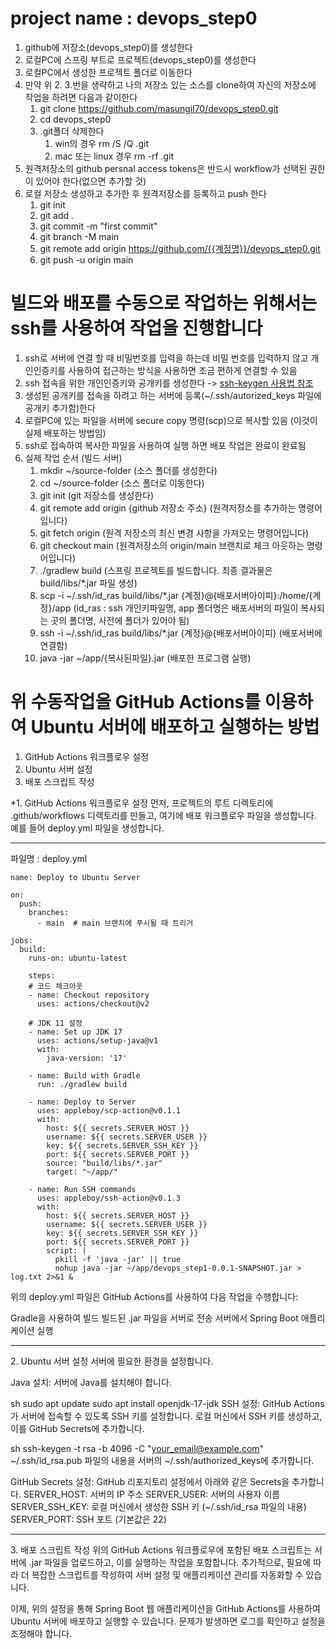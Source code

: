 # project name : devops_step0

1. github에 저장소(devops_step0)를 생성한다
2. 로컬PC에 스프링 부트로 프로젝트(devops_step0)를 생성한다
3. 로컬PC에서 생성한 프로젝트 폴더로 이동한다
4. 만약 위 2. 3.번을 생략하고 나의 저장소 있는 소스를 clone하여 자신의 저장소에 작업을 하려면 다음과 같이한다
   1. git clone https://github.com/masungil70/devops_step0.git
   2. cd devops_step0
   3. .git폴더 삭제한다 
      1. win의 경우 rm /S /Q .git
      2. mac 또는 linux 경우  rm -rf .git
5. 원격저장소의 github persnal access tokens은 반드시 workflow가 선택된 권한이 있어야 한다(없으면 추가할 것)
6. 로컬 저장소 생성하고 추가한 후 원격저장소를 등록하고 push 한다
   1. git init
   2. git add .
   3. git commit -m "first commit"
   4. git branch -M main
   5. git remote add origin https://github.com/{{계정명}}/devops_step0.git
   6. git push -u origin main

# 빌드와 배포를 수동으로 작업하는 위해서는 ssh를 사용하여 작업을 진행합니다 
  1. ssh로 서버에 연결 할 때 비밀번호를 입력을 하는데 비밀 번호를 입력하지 않고 개인인증키를 사용하여 접근하는 방식을 사용하면 조금 편하게 연결할 수 있음
  2. ssh 접속을 위한 개인인증키와 공개키를 생성한다 -> [ssh-keygen 사용법 참조](https://handari.tistory.com/8)
  3. 생성된 공개키를 접속을 하려고 하는 서버에 등록(~/.ssh/autorized_keys 파일에 공개키 추가함)한다
  4. 로컬PC에 있는 파일을 서버에 secure copy  명령(scp)으로 복사할 있음 (이것이 실제 배포하는 방법임)
  5. ssh로 접속하여 복사한 파일을 사용하여 실행 하면 배포 작업은 완료이 완료됨
  6. 실제 작업 순서 (빌드 서버)
     1. mkdir ~/source-folder (소스 폴더를 생성한다)
     2. cd ~/source-folder (소스 폴더로 이동한다)
     3. git init (git 저장소를 생성한다)
     4. git remote add origin {github 저장소 주소} (원격저장소를 추가하는 명령어입니다)
     5. git fetch origin (원격 저장소의 최신 변경 사항을 가져오는 명령어입니다)
     6. git checkout main (원격저장소의 origin/main 브랜치로 체크 아웃하는 명령어입니다)
     7. ./gradlew build (스프링 프로젝트를 빌드합니다. 최종 결과물은 build/libs/*.jar 파일 생성)
     8. scp -i ~/.ssh/id_ras build/libs/*.jar {계정}@{배포서버아이피}:/home/{계정}/app (id_ras : ssh 개인키파일명, app 폴더명은 배포서버의 파일이 복사되는 곳의 폴더명, 사전에 폴더가 있어야 됨)
     9. ssh -i ~/.ssh/id_ras build/libs/*.jar {계정}@{배포서버아이피} (배포서버에 연결함)
     10. java -jar ~/app/{복사된파일}.jar (배포한 프로그램 실행)

# 위 수동작업을  GitHub Actions를 이용하여 Ubuntu 서버에 배포하고 실행하는 방법

1. GitHub Actions 워크플로우 설정
2. Ubuntu 서버 설정
3. 배포 스크립트 작성

*1. GitHub Actions 워크플로우 설정
먼저, 프로젝트의 루트 디렉토리에 .github/workflows 디렉토리를 만들고, 여기에 배포 워크플로우 파일을 생성합니다. 예를 들어 deploy.yml 파일을 생성합니다.

<hr/>

파일명 : deploy.yml 

```
name: Deploy to Ubuntu Server

on:
  push:
    branches:
      - main  # main 브랜치에 푸시될 때 트리거

jobs:
  build:
    runs-on: ubuntu-latest

    steps: 
    # 코드 체크아웃
    - name: Checkout repository
      uses: actions/checkout@v2

    # JDK 11 설정
    - name: Set up JDK 17
      uses: actions/setup-java@v1
      with:
        java-version: '17'

    - name: Build with Gradle
      run: ./gradlew build

    - name: Deploy to Server
      uses: appleboy/scp-action@v0.1.1
      with:
        host: ${{ secrets.SERVER_HOST }}
        username: ${{ secrets.SERVER_USER }}
        key: ${{ secrets.SERVER_SSH_KEY }}
        port: ${{ secrets.SERVER_PORT }}
        source: "build/libs/*.jar"
        target: "~/app/"

    - name: Run SSH commands
      uses: appleboy/ssh-action@v0.1.3
      with:
        host: ${{ secrets.SERVER_HOST }}
        username: ${{ secrets.SERVER_USER }}
        key: ${{ secrets.SERVER_SSH_KEY }}
        port: ${{ secrets.SERVER_PORT }}
        script: |
          pkill -f 'java -jar' || true
          nohup java -jar ~/app/devops_step1-0.0.1-SNAPSHOT.jar > log.txt 2>&1 &
```

위의 deploy.yml 파일은 GitHub Actions를 사용하여 다음 작업을 수행합니다:



Gradle을 사용하여 빌드
빌드된 .jar 파일을 서버로 전송
서버에서 Spring Boot 애플리케이션 실행
<hr/>
2. Ubuntu 서버 설정
서버에 필요한 환경을 설정합니다.

Java 설치: 서버에 Java를 설치해야 합니다.

sh
sudo apt update
sudo apt install openjdk-17-jdk
SSH 설정: GitHub Actions가 서버에 접속할 수 있도록 SSH 키를 설정합니다. 로컬 머신에서 SSH 키를 생성하고, 이를 GitHub Secrets에 추가합니다.

sh
ssh-keygen -t rsa -b 4096 -C "your_email@example.com"
~/.ssh/id_rsa.pub 파일의 내용을 서버의 ~/.ssh/authorized_keys에 추가합니다.

GitHub Secrets 설정: GitHub 리포지토리 설정에서 아래와 같은 Secrets을 추가합니다.
SERVER_HOST: 서버의 IP 주소
SERVER_USER: 서버의 사용자 이름
SERVER_SSH_KEY: 로컬 머신에서 생성한 SSH 키 (~/.ssh/id_rsa 파일의 내용)
SERVER_PORT: SSH 포트 (기본값은 22)
<hr/>
3. 배포 스크립트 작성
위의 GitHub Actions 워크플로우에 포함된 배포 스크립트는 서버에 .jar 파일을 업로드하고, 이를 실행하는 작업을 포함합니다. 추가적으로, 필요에 따라 더 복잡한 스크립트를 작성하여 서버 설정 및 애플리케이션 관리를 자동화할 수 있습니다.

이제, 위의 설정을 통해 Spring Boot 웹 애플리케이션을 GitHub Actions를 사용하여 Ubuntu 서버에 배포하고 실행할 수 있습니다. 문제가 발생하면 로그를 확인하고 설정을 조정해야 합니다.
